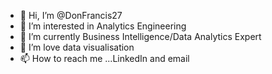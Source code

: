 - 👋 Hi, I’m @DonFrancis27
- 👀 I’m interested in Analytics Engineering 
- 🌱 I’m currently Business Intelligence/Data Analytics Expert
- 💞️ I’m love data visualisation
- 📫 How to reach me ...LinkedIn and email

<!---
DonFrancis1/DonFrancis1 is a ✨ special ✨ repository because its `README.md` (this file) appears on your GitHub profile.
You can click the Preview link to take a look at your changes.
--->
